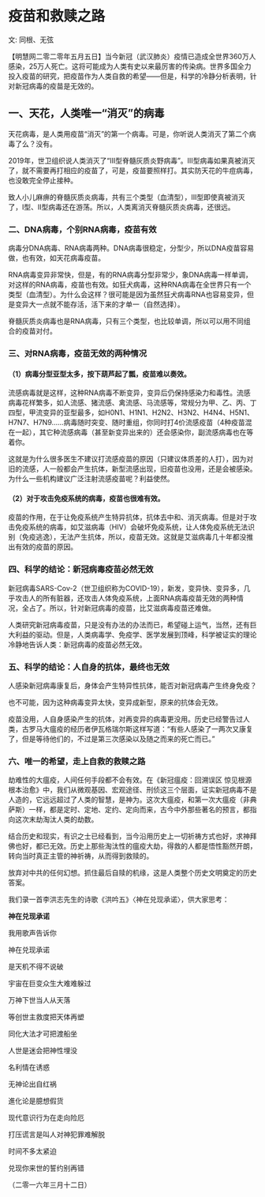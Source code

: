 # 疫苗和救赎之路

文: 同根、无弦　　

【明慧网二零二零年五月五日】当今新冠（武汉肺炎）疫情已造成全世界360万人感染，25万人死亡。这将可能成为人类有史以来最厉害的传染病。世界多国全力投入疫苗的研究，把疫苗作为人类自救的希望——但是，科学的冷静分析表明，针对新冠病毒的疫苗是无效的。

## 一、天花，人类唯一“消灭”的病毒

天花病毒，是人类用疫苗“消灭”的第一个病毒。可是，你听说人类消灭了第二个病毒了么？没有。

2019年，世卫组织说人类消灭了“Ⅲ型脊髓灰质炎野病毒”。Ⅲ型病毒如果真被消灭了，就不需要再打相应的疫苗了，可是，疫苗要照样打。其实防天花的牛痘病毒，也没敢完全停止接种。

致人小儿麻痹的脊髓灰质炎病毒，共有三个类型（血清型），Ⅲ型即使真被消灭了，Ⅰ型、Ⅱ型病毒还在游荡。所以，人类离消灭脊髓灰质炎病毒，还很远。

### 二、DNA病毒，个别RNA病毒，疫苗有效

病毒分DNA病毒、RNA病毒两种。DNA病毒很稳定，分型少，所以DNA疫苗容易做，也有效，如天花病毒疫苗。

RNA病毒变异非常快，但是，有的RNA病毒分型非常少，象DNA病毒一样单调，对这样的RNA病毒，疫苗也有效。如狂犬病毒，这种RNA病毒在全世界只有一个类型（血清型）。为什么会这样？很可能是因为虽然狂犬病毒RNA也容易变异，但是变异大一点就不能存活，活下来的才单一（自然选择）。

脊髓灰质炎病毒也是RNA病毒，只有三个类型，也比较单调，所以可以用不同组合的疫苗对付。

### 三、对RNA病毒，疫苗无效的两种情况

#### （1）病毒分型亚型太多，按下葫芦起了瓢，疫苗难以奏效。

流感病毒就是这样，这种RNA病毒不断变异，变异后仍保持感染力和毒性。流感病毒花样繁多，如人流感、猪流感、禽流感、马流感等，常规分为甲、乙、丙、丁四型，甲流变异的亚型最多，如H0N1、H1N1、H2N2、H3N2、H4N4、H5N1、H7N7、H7N9……病毒随时突变、随时重组，你同时打4价流感疫苗（4种疫苗混在一起），其它种流感病毒（甚至新变异出来的）还会感染你，副流感病毒也在等着你。

这就是为什么很多医生不建议打流感疫苗的原因（只建议体质差的人打），因为对旧的流感，人一般都会产生抗体，新型流感出现，旧疫苗也没用，还是会被感染。为什么一些机构建议广泛注射流感疫苗呢？利益使然。

#### （2）对于攻击免疫系统的病毒，疫苗也很难有效。

疫苗的作用，在于让免疫系统产生特异抗体，抗体去中和、消灭病毒。但是对于攻击免疫系统的病毒，如艾滋病毒（HIV）会破坏免疫系统，让人体免疫系统无法识别（免疫逃逸），无法产生抗体，所以，疫苗无效。这就是艾滋病毒几十年都没推出有效的疫苗的原因。

### 四、科学的结论：新冠病毒疫苗必然无效

新冠病毒SARS-Cov-2（世卫组织称为COVID-19），新发，变异快、变异多，几乎攻击人的所有脏器，还攻击人体免疫系统，上面RNA病毒疫苗无效的两种情况，全占了。所以，针对新冠病毒的疫苗，比艾滋病毒疫苗还难做。

人类研究新冠病毒疫苗，只是没有办法的办法而已，希望碰上运气，当然，还有巨大利益的驱动。但是，人类病毒学、免疫学、医学发展到顶峰，科学被证实的理论冷静地告诉人类：新冠病毒的疫苗必然无效。

### 五、科学的结论：人自身的抗体，最终也无效

人感染新冠病毒康复后，身体会产生特异性抗体，能否对新冠病毒产生终身免疫？

也不可能，因为这种病毒变异太快，变异成新型，原来的抗体会无效。

疫苗没用，人自身感染产生的抗体，对再变异的病毒更没用。历史已经警告过人类，古罗马大瘟疫的经历者伊瓦格瑞尔斯这样写道：“有些人感染了一两次又康复了，但是等待他们的，不过是第三次感染以及随之而来的死亡而已。”

### 六、唯一的希望，走上自救的救赎之路

劫难性的大瘟疫，人间任何手段都不会有效。在《新冠瘟疫：回溯误区 惊见根源 根本治愈》中，我们从微观基因、宏观途径、刑侦这三个层面，证实新冠病毒不是人造的，它远远超过了人类的智慧，是神为。这次大瘟疫，和第一次大瘟疫（非典萨斯）一样，都是定时、定地、定约、定向而来，古今中外那些著名的预言，都指向这次末劫淘汰人类的劫数。

结合历史和现实，有识之士已经看到，当今沿用历史上一切祈祷方式也好，求神拜佛也好，都已无效。历史上那些淘汰性的瘟疫大劫，得救的人都是悟性豁然开朗，转向当时真正主管的神祈祷，从而得到救赎的。

放弃对中共的任何幻想。抓住最后自赎的机缘，这是人类整个历史文明奠定的历史答案。

我们录一首李洪志先生的诗歌《洪吟五》〈神在兑现承诺〉，供大家思考：

**神在兑现承诺**

我用歌声告诉你

神在兑现承诺 

是天机不得不说破 

宇宙在巨变众生大难难躲过 

万神下世当人从天落 

等创世主救度把天体再塑 

同化大法才可把渡船坐 

人世是迷会把神性埋没 

名利情在诱惑 

无神论出自红祸 

進化论是臆想假货 

现代意识行为在走向险厄 

打压谎言是叫人对神犯罪难解脱 

时间不多太紧迫 

兑现你来世的誓约别再错

（二零一六年三月十二日）